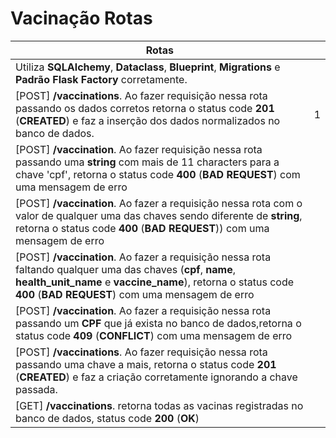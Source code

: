 # Vacinação Rotas


| Rotas | |
|---|---|
| Utiliza **SQLAlchemy**, **Dataclass**, **Blueprint**, **Migrations** e **Padrão Flask Factory** corretamente. ||
| [POST] **/vaccinations**. Ao fazer requisição nessa rota passando os dados corretos retorna o status code **201** (**CREATED**) e faz a inserção dos dados normalizados no banco de dados. | 1 |
| [POST] **/vaccination**. Ao fazer requisição nessa rota passando uma **string** com mais de 11 characters para a chave 'cpf', retorna o status code **400** (**BAD REQUEST**) com uma mensagem de erro | |
| [POST] **/vaccination**. Ao fazer a requisição nessa rota com o valor de qualquer uma das chaves sendo diferente de **string**, retorna o status code **400** (**BAD REQUEST**)) com uma mensagem de erro  | |
| [POST] **/vaccination**. Ao fazer a requisição nessa rota faltando qualquer uma das chaves (**cpf**, **name**, **health_unit_name** e **vaccine_name**), retorna o status code **400** (**BAD REQUEST**) com uma mensagem de erro | |
| [POST] **/vaccination**. Ao fazer a requisição nessa rota passando um **CPF** que já exista no banco de dados,retorna o status code **409** (**CONFLICT**) com uma mensagem de erro| |
| [POST] **/vaccinations**. Ao fazer requisição nessa rota passando uma chave a mais, retorna o status code **201** (**CREATED**) e faz a criação corretamente ignorando a chave passada. | |
| [GET] **/vaccinations**. retorna todas as vacinas registradas no banco de dados, status code **200** (**OK**) | |
